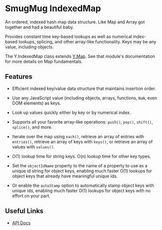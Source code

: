SmugMug IndexedMap
==================

An ordered, indexed hash map data structure. Like Map and Array got together and
had a beautiful baby.

Provides constant time key-based lookups as well as numerical index-based
lookups, splicing, and other array-like functionality. Keys may be any value,
including objects.

The Y.IndexedMap class extends [Y.Map][map]. See that module's documentation for
more details on Map fundamentals.

[map]:../sm-map
[es6-maps]:http://people.mozilla.org/~jorendorff/es6-draft.html#sec-15.14


Features
--------

* Efficient indexed key/value data structure that maintains insertion order.

* Use any JavaScript value (including objects, arrays, functions, `NaN`, even
  DOM elements) as keys.

* Look up values quickly either by key or by numerical index.

* Supports all your favorite array-like operations: `push()`, `pop()`,
  `shift()`, `splice()`, and more.

* Iterate over the map using `each()`, retrieve an array of entries with
  `entries()`, retrieve an array of keys with `keys()`, or retrieve an array of
  values with `values()`.

* O(1) lookup time for string keys. O(n) lookup time for other key types.

* Set the `objectIdName` property to the name of a property to use as a unique
  id string for object keys, enabling much faster O(1) lookups for object keys
  that already have meaningful unique ids.

* Or enable the `autoStamp` option to automatically stamp object keys with
  unique ids, enabling much faster O(1) lookups for object keys with no effort
  on your part.


Useful Links
------------

* [API Docs][api-docs]

[api-docs]:http://smugmug.github.io/yui-gallery/api/classes/IndexedMap.html
